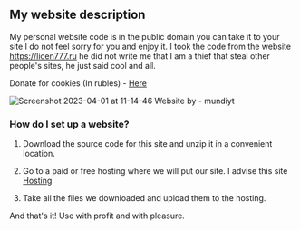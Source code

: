 ## My website description
My personal website code is in the public domain you can take it to your site I do not feel sorry for you and enjoy it. I took the code from the website https://licen777.ru he did not write me that I am a thief that steal other people's sites, he just said cool and all.

Donate for cookies (In rubles) - [Here](https://mundiyt.easydonate.ru/)

![Screenshot 2023-04-01 at 11-14-46 Website by - mundiyt](https://user-images.githubusercontent.com/110762612/229274468-d274eb3b-510f-4f01-b1fc-f4ced97ebb88.png)

### How do I set up a website?

1. Download the source code for this site and unzip it in a convenient location.

2. Go to a paid or free hosting where we will put our site. I advise this site [Hosting](https://github.io)

3. Take all the files we downloaded and upload them to the hosting.

And that's it! Use with profit and with pleasure.
